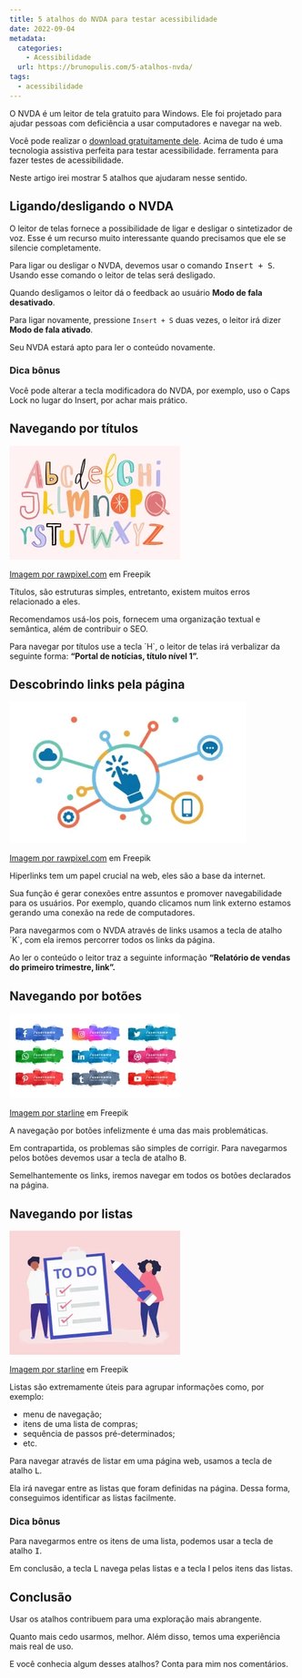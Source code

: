 ```yaml
---
title: 5 atalhos do NVDA para testar acessibilidade
date: 2022-09-04
metadata:
  categories:
    - Acessibilidade
  url: https://brunopulis.com/5-atalhos-nvda/
tags:
  - acessibilidade
---
```

O NVDA é um leitor de tela gratuito para Windows. Ele foi projetado para ajudar pessoas com deficiência a usar computadores e navegar na web.

Você pode realizar o [download gratuitamente dele](https://www.nvaccess.org/download/). Acima de tudo é uma tecnologia assistiva perfeita para testar acessibilidade. ferramenta para fazer testes de acessibilidade.

Neste artigo irei mostrar 5 atalhos que ajudaram nesse sentido.

## Ligando/desligando o NVDA

O leitor de telas fornece a possibilidade de ligar e desligar o sintetizador de voz. Esse é um recurso muito interessante quando precisamos que ele se silencie completamente.

Para ligar ou desligar o NVDA, devemos usar o comando <kbd>Insert + S</kbd>. Usando esse comando o leitor de telas será desligado.

Quando desligamos o leitor dá o feedback ao usuário **Modo de fala desativado**.

Para ligar novamente, pressione `Insert + S` duas vezes, o leitor irá dizer **Modo de fala ativado**.

Seu NVDA estará apto para ler o conteúdo novamente.

### Dica bônus

Você pode alterar a tecla modificadora do NVDA, por exemplo, uso o Caps Lock no lugar do Insert, por achar mais prático.

## Navegando por títulos

![Ilustração das letras do alfabeto, representando a navegaçã por títulos](assets/headings-300x200-Im5jJOe3HXmA.webp)

[](https://www.freepik.com/free-vector/switches-concept-illustration_16159878.htm#page=2&query=on%20off&position=10&from_view=search)[Imagem por rawpixel.com](https://www.freepik.com/free-vector/alphabets-hand-drawn-doodle-style-set_13313402.htm#query=alphabet&position=23&from_view=search) em Freepik

Títulos, são estruturas simples, entretanto, existem muitos erros relacionado a eles.

Recomendamos usá-los pois, fornecem uma organização textual e semântica, além de contribuir o SEO.

Para navegar por títulos use a tecla \`H\`, o leitor de telas irá verbalizar da seguinte forma: **“Portal de notícias, título nível 1”.**

## Descobrindo links pela página

![Ilustração de um cursor mouse conectando com outros recursos na rede](assets/links-416x250-TVkbN7D9MMS7.webp)

[](https://www.freepik.com/free-vector/illustration-social-media-concept_2806723.htm#query=connection&position=8&from_view=search)[Imagem por rawpixel.com](https://www.freepik.com/free-vector/illustration-social-media-concept_2806723.htm#query=connection&position=8&from_view=search) em Freepik

Hiperlinks tem um papel crucial na web, eles são a base da internet.

Sua função é gerar conexões entre assuntos e promover navegabilidade para os usuários. Por exemplo, quando clicamos num link externo estamos gerando uma conexão na rede de computadores.

Para navegarmos com o NVDA através de links usamos a tecla de atalho \`K\`, com ela iremos percorrer todos os links da página.

Ao ler o conteúdo o leitor traz a seguinte informação **“Relatório de vendas do primeiro trimestre, link”.**

## Navegando por botões

![Diversos botões de redes sociais](assets/buttons-300x150-rQvCvPzy9oeU.webp)

[Imagem por starline](https://www.freepik.com/free-vector/abstract-watercolor-social-media-lower-third-collection_6558666.htm#query=buttons&position=24&from_view=search) em Freepik

A navegação por botões infelizmente é uma das mais problemáticas.

Em contrapartida, os problemas são simples de corrigir. Para navegarmos pelos botões devemos usar a tecla de atalho <kbd>B</kbd>.

Semelhantemente os links, iremos navegar em todos os botões declarados na página.

## Navegando por listas

![Ilustração de uma lista de tarefas ao lado um avatar de uma mulher segurando a lista e no outro lado outra mulher segurando um lápis e marcando os itens da lista](assets/lists-300x218-VX1wTqHAWjsP.webp)

[Imagem por starline](https://www.freepik.com/free-vector/abstract-watercolor-social-media-lower-third-collection_6558666.htm#query=buttons&position=24&from_view=search) em Freepik

Listas são extremamente úteis para agrupar informações como, por exemplo:

-   menu de navegação;
-   itens de uma lista de compras;
-   sequência de passos pré-determinados;
-   etc.

Para navegar através de listar em uma página web, usamos a tecla de atalho <kbd>L</kbd>.

Ela irá navegar entre as listas que foram definidas na página. Dessa forma, conseguimos identificar as listas facilmente.

### Dica bônus

Para navegarmos entre os itens de uma lista, podemos usar a tecla de atalho <kbd>I</kbd>.

Em conclusão, a tecla L navega pelas listas e a tecla I pelos itens das listas.

## Conclusão

Usar os atalhos contribuem para uma exploração mais abrangente.

Quanto mais cedo usarmos, melhor. Além disso, temos uma experiência mais real de uso.

E você conhecia algum desses atalhos? Conta para mim nos comentários.